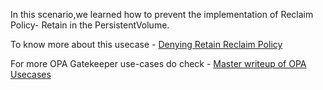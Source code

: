 In this scenario,we learned how to prevent the implementation of Reclaim Policy- Retain in the PersistentVolume.

To know more about this usecase - [Denying Retain Reclaim Policy](https://cloudsecops.com/opa-policy-use-cases-part-3/)

For more OPA Gatekeeper use-cases do check - [Master writeup of OPA Usecases](https://cloudsecops.com/opa-gatekeeper)
